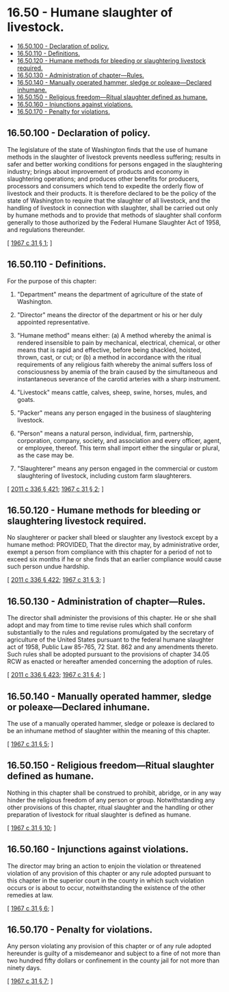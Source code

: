 # 16.50 - Humane slaughter of livestock.
* [16.50.100 - Declaration of policy.](#1650100---declaration-of-policy)
* [16.50.110 - Definitions.](#1650110---definitions)
* [16.50.120 - Humane methods for bleeding or slaughtering livestock required.](#1650120---humane-methods-for-bleeding-or-slaughtering-livestock-required)
* [16.50.130 - Administration of chapter—Rules.](#1650130---administration-of-chapterrules)
* [16.50.140 - Manually operated hammer, sledge or poleaxe—Declared inhumane.](#1650140---manually-operated-hammer-sledge-or-poleaxedeclared-inhumane)
* [16.50.150 - Religious freedom—Ritual slaughter defined as humane.](#1650150---religious-freedomritual-slaughter-defined-as-humane)
* [16.50.160 - Injunctions against violations.](#1650160---injunctions-against-violations)
* [16.50.170 - Penalty for violations.](#1650170---penalty-for-violations)
## 16.50.100 - Declaration of policy.
The legislature of the state of Washington finds that the use of humane methods in the slaughter of livestock prevents needless suffering; results in safer and better working conditions for persons engaged in the slaughtering industry; brings about improvement of products and economy in slaughtering operations; and produces other benefits for producers, processors and consumers which tend to expedite the orderly flow of livestock and their products. It is therefore declared to be the policy of the state of Washington to require that the slaughter of all livestock, and the handling of livestock in connection with slaughter, shall be carried out only by humane methods and to provide that methods of slaughter shall conform generally to those authorized by the Federal Humane Slaughter Act of 1958, and regulations thereunder.

\[ [1967 c 31 § 1](https://leg.wa.gov/CodeReviser/documents/sessionlaw/1967c31.pdf?cite=1967%20c%2031%20§%201); \]

## 16.50.110 - Definitions.
For the purpose of this chapter:

1. "Department" means the department of agriculture of the state of Washington.

2. "Director" means the director of the department or his or her duly appointed representative.

3. "Humane method" means either: (a) A method whereby the animal is rendered insensible to pain by mechanical, electrical, chemical, or other means that is rapid and effective, before being shackled, hoisted, thrown, cast, or cut; or (b) a method in accordance with the ritual requirements of any religious faith whereby the animal suffers loss of consciousness by anemia of the brain caused by the simultaneous and instantaneous severance of the carotid arteries with a sharp instrument.

4. "Livestock" means cattle, calves, sheep, swine, horses, mules, and goats.

5. "Packer" means any person engaged in the business of slaughtering livestock.

6. "Person" means a natural person, individual, firm, partnership, corporation, company, society, and association and every officer, agent, or employee, thereof. This term shall import either the singular or plural, as the case may be.

7. "Slaughterer" means any person engaged in the commercial or custom slaughtering of livestock, including custom farm slaughterers.

\[ [2011 c 336 § 421](https://lawfilesext.leg.wa.gov/biennium/2011-12/Pdf/Bills/Session%20Laws/Senate/5045.SL.pdf?cite=2011%20c%20336%20§%20421); [1967 c 31 § 2](https://leg.wa.gov/CodeReviser/documents/sessionlaw/1967c31.pdf?cite=1967%20c%2031%20§%202); \]

## 16.50.120 - Humane methods for bleeding or slaughtering livestock required.
No slaughterer or packer shall bleed or slaughter any livestock except by a humane method: PROVIDED, That the director may, by administrative order, exempt a person from compliance with this chapter for a period of not to exceed six months if he or she finds that an earlier compliance would cause such person undue hardship.

\[ [2011 c 336 § 422](https://lawfilesext.leg.wa.gov/biennium/2011-12/Pdf/Bills/Session%20Laws/Senate/5045.SL.pdf?cite=2011%20c%20336%20§%20422); [1967 c 31 § 3](https://leg.wa.gov/CodeReviser/documents/sessionlaw/1967c31.pdf?cite=1967%20c%2031%20§%203); \]

## 16.50.130 - Administration of chapter—Rules.
The director shall administer the provisions of this chapter. He or she shall adopt and may from time to time revise rules which shall conform substantially to the rules and regulations promulgated by the secretary of agriculture of the United States pursuant to the federal humane slaughter act of 1958, Public Law 85-765, 72 Stat. 862 and any amendments thereto. Such rules shall be adopted pursuant to the provisions of chapter 34.05 RCW as enacted or hereafter amended concerning the adoption of rules.

\[ [2011 c 336 § 423](https://lawfilesext.leg.wa.gov/biennium/2011-12/Pdf/Bills/Session%20Laws/Senate/5045.SL.pdf?cite=2011%20c%20336%20§%20423); [1967 c 31 § 4](https://leg.wa.gov/CodeReviser/documents/sessionlaw/1967c31.pdf?cite=1967%20c%2031%20§%204); \]

## 16.50.140 - Manually operated hammer, sledge or poleaxe—Declared inhumane.
The use of a manually operated hammer, sledge or poleaxe is declared to be an inhumane method of slaughter within the meaning of this chapter.

\[ [1967 c 31 § 5](https://leg.wa.gov/CodeReviser/documents/sessionlaw/1967c31.pdf?cite=1967%20c%2031%20§%205); \]

## 16.50.150 - Religious freedom—Ritual slaughter defined as humane.
Nothing in this chapter shall be construed to prohibit, abridge, or in any way hinder the religious freedom of any person or group. Notwithstanding any other provisions of this chapter, ritual slaughter and the handling or other preparation of livestock for ritual slaughter is defined as humane.

\[ [1967 c 31 § 10](https://leg.wa.gov/CodeReviser/documents/sessionlaw/1967c31.pdf?cite=1967%20c%2031%20§%2010); \]

## 16.50.160 - Injunctions against violations.
The director may bring an action to enjoin the violation or threatened violation of any provision of this chapter or any rule adopted pursuant to this chapter in the superior court in the county in which such violation occurs or is about to occur, notwithstanding the existence of the other remedies at law.

\[ [1967 c 31 § 6](https://leg.wa.gov/CodeReviser/documents/sessionlaw/1967c31.pdf?cite=1967%20c%2031%20§%206); \]

## 16.50.170 - Penalty for violations.
Any person violating any provision of this chapter or of any rule adopted hereunder is guilty of a misdemeanor and subject to a fine of not more than two hundred fifty dollars or confinement in the county jail for not more than ninety days.

\[ [1967 c 31 § 7](https://leg.wa.gov/CodeReviser/documents/sessionlaw/1967c31.pdf?cite=1967%20c%2031%20§%207); \]

